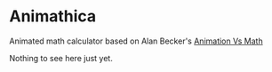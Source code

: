 # Animathica
Animated math calculator based on Alan Becker's [Animation Vs Math](https://www.youtube.com/watch?v=B1J6Ou4q8vE&ab_channel=AlanBecker)

Nothing to see here just yet.
